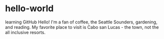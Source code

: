 # hello-world
learning GitHub
Hello! I'm a fan of coffee, the Seattle Sounders, gardening, and reading.
My favorite place to visit is Cabo san Lucas - the town, not the all inclusive resorts. 
